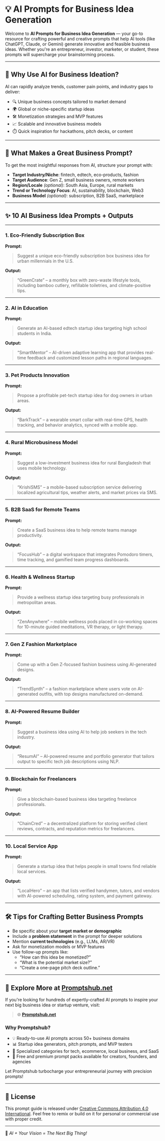 # 💡 AI Prompts for Business Idea Generation

Welcome to **AI Prompts for Business Idea Generation** — your go-to resource for crafting powerful and creative prompts that help AI tools (like ChatGPT, Claude, or Gemini) generate innovative and feasible business ideas. Whether you're an entrepreneur, investor, marketer, or student, these prompts will supercharge your brainstorming process.

---

## 🚀 Why Use AI for Business Ideation?

AI can rapidly analyze trends, customer pain points, and industry gaps to deliver:

- 🔍 Unique business concepts tailored to market demand  
- 🌍 Global or niche-specific startup ideas  
- 🛠️ Monetization strategies and MVP features  
- 📈 Scalable and innovative business models  
- ⏱️ Quick inspiration for hackathons, pitch decks, or content

---

## 🧠 What Makes a Great Business Prompt?

To get the most insightful responses from AI, structure your prompt with:

- **Target Industry/Niche**: fintech, edtech, eco-products, fashion  
- **Target Audience**: Gen Z, small business owners, remote workers  
- **Region/Locale** *(optional)*: South Asia, Europe, rural markets  
- **Trend or Technology Focus**: AI, sustainability, blockchain, Web3  
- **Business Model** *(optional)*: subscription, B2B SaaS, marketplace

---

## ✨ 10 AI Business Idea Prompts + Outputs

---

### 1. **Eco-Friendly Subscription Box**

**Prompt:**  
> Suggest a unique eco-friendly subscription box business idea for urban millennials in the U.S.

**Output:**  
> “GreenCrate” – a monthly box with zero-waste lifestyle tools, including bamboo cutlery, refillable toiletries, and climate-positive tips.

---

### 2. **AI in Education**

**Prompt:**  
> Generate an AI-based edtech startup idea targeting high school students in India.

**Output:**  
> “SmartMentor” – AI-driven adaptive learning app that provides real-time feedback and customized lesson paths in regional languages.

---

### 3. **Pet Products Innovation**

**Prompt:**  
> Propose a profitable pet-tech startup idea for dog owners in urban areas.

**Output:**  
> “BarkTrack” – a wearable smart collar with real-time GPS, health tracking, and behavior analytics, synced with a mobile app.

---

### 4. **Rural Microbusiness Model**

**Prompt:**  
> Suggest a low-investment business idea for rural Bangladesh that uses mobile technology.

**Output:**  
> “KrishiSMS” – a mobile-based subscription service delivering localized agricultural tips, weather alerts, and market prices via SMS.

---

### 5. **B2B SaaS for Remote Teams**

**Prompt:**  
> Create a SaaS business idea to help remote teams manage productivity.

**Output:**  
> “FocusHub” – a digital workspace that integrates Pomodoro timers, time tracking, and gamified team progress dashboards.

---

### 6. **Health & Wellness Startup**

**Prompt:**  
> Provide a wellness startup idea targeting busy professionals in metropolitan areas.

**Output:**  
> “ZenAnywhere” – mobile wellness pods placed in co-working spaces for 10-minute guided meditations, VR therapy, or light therapy.

---

### 7. **Gen Z Fashion Marketplace**

**Prompt:**  
> Come up with a Gen Z-focused fashion business using AI-generated designs.

**Output:**  
> “TrendSynth” – a fashion marketplace where users vote on AI-generated outfits, with top designs manufactured on-demand.

---

### 8. **AI-Powered Resume Builder**

**Prompt:**  
> Suggest a business idea using AI to help job seekers in the tech industry.

**Output:**  
> “ResumAI” – AI-powered resume and portfolio generator that tailors output to specific tech job descriptions using NLP.

---

### 9. **Blockchain for Freelancers**

**Prompt:**  
> Give a blockchain-based business idea targeting freelance professionals.

**Output:**  
> “ChainCred” – a decentralized platform for storing verified client reviews, contracts, and reputation metrics for freelancers.

---

### 10. **Local Service App**

**Prompt:**  
> Generate a startup idea that helps people in small towns find reliable local services.

**Output:**  
> “LocalHero” – an app that lists verified handymen, tutors, and vendors with AI-powered scheduling, rating system, and payment gateway.

---

## 🛠️ Tips for Crafting Better Business Prompts

- Be specific about your **target market or demographic**  
- Include a **problem statement** in the prompt for deeper solutions  
- Mention **current technologies** (e.g., LLMs, AR/VR)  
- Ask for monetization models or MVP features  
- Use follow-up prompts like:  
  - “How can this idea be monetized?”  
  - “What is the potential market size?”  
  - “Create a one-page pitch deck outline.”

---

## 🔗 Explore More at [Promptshub.net](https://promptshub.net)

If you're looking for hundreds of expertly-crafted AI prompts to inspire your next big business idea or startup venture, visit:

> 🌐 **[Promptshub.net](https://promptshub.net)**

### Why Promptshub?

- 💡 Ready-to-use AI prompts across 50+ business domains  
- 📊 Startup idea generators, pitch prompts, and MVP testers  
- 🚀 Specialized categories for tech, ecommerce, local business, and SaaS  
- 🧰 Free and premium prompt packs available for creators, founders, and agencies

Let Promptshub turbocharge your entrepreneurial journey with precision prompts!

---

## 📄 License

This prompt guide is released under [Creative Commons Attribution 4.0 International](https://creativecommons.org/licenses/by/4.0/). Feel free to remix or build on it for personal or commercial use with proper credit.

---

🚀 *AI + Your Vision = The Next Big Thing!*
```
